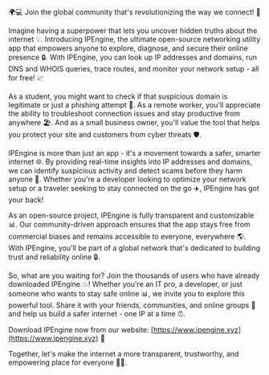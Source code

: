 🌍💻 Join the global community that's revolutionizing the way we connect! 🚀

Imagine having a superpower that lets you uncover hidden truths about the internet 💡. Introducing IPEngine, the ultimate open-source networking utility app that empowers anyone to explore, diagnose, and secure their online presence 🔒. With IPEngine, you can look up IP addresses and domains, run DNS and WHOIS queries, trace routes, and monitor your network setup - all for free! 📈

As a student, you might want to check if that suspicious domain is legitimate or just a phishing attempt 👀. As a remote worker, you'll appreciate the ability to troubleshoot connection issues and stay productive from anywhere 🏖️. And as a small business owner, you'll value the tool that helps you protect your site and customers from cyber threats 🛡️.

IPEngine is more than just an app - it's a movement towards a safer, smarter internet 🌐. By providing real-time insights into IP addresses and domains, we can identify suspicious activity and detect scams before they harm anyone 💪. Whether you're a developer looking to optimize your network setup or a traveler seeking to stay connected on the go ✈️, IPEngine has got your back!

As an open-source project, IPEngine is fully transparent and customizable 📊. Our community-driven approach ensures that the app stays free from commercial biases and remains accessible to everyone, everywhere 🌎. With IPEngine, you'll be part of a global network that's dedicated to building trust and reliability online 🔒.

So, what are you waiting for? Join the thousands of users who have already downloaded IPEngine 💥! Whether you're an IT pro, a developer, or just someone who wants to stay safe online 📊, we invite you to explore this powerful tool. Share it with your friends, communities, and online groups 🔁 and help us build a safer internet - one IP at a time ⏰.

Download IPEngine now from our website: [https://www.ipengine.xyz](https://www.ipengine.xyz) 📲

Together, let's make the internet a more transparent, trustworthy, and empowering place for everyone 💪🌐.
